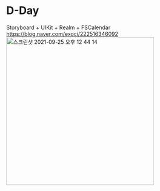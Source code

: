 # D-Day
Storyboard + UIKit + Realm + FSCalendar
<br>
https://blog.naver.com/exoci/222516346092
<br>
<img width="389" alt="스크린샷 2021-09-25 오후 12 44 14" src="https://user-images.githubusercontent.com/81838716/134756879-c80a9c37-9630-4f2d-aa29-cf0e0cb6c852.png">
